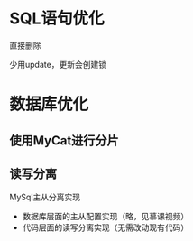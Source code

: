 # SQL语句优化

直接删除



少用update，更新会创建锁







# 数据库优化



## 使用MyCat进行分片







## 读写分离



MySql主从分离实现



- 数据库层面的主从配置实现（略，见慕课视频）
- 代码层面的读写分离实现（无需改动现有代码）




